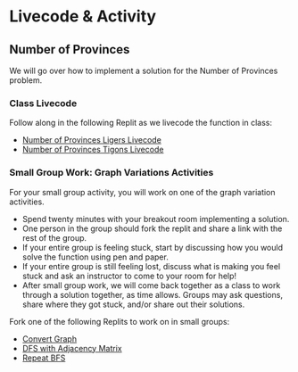 # Livecode & Activity

## Number of Provinces

We will go over how to implement a solution for the Number of Provinces problem.

### Class Livecode

Follow along in the following Replit as we livecode the function in class: 
* [Number of Provinces Ligers Livecode](https://replit.com/@adadev/Number-of-Provinces-Ligers-Livecode)
* [Number of Provinces Tigons Livecode](https://replit.com/@adadev/Number-of-Provinces-Tigons-Livecode)


### Small Group Work: Graph Variations Activities

For your small group activity,  you will work on one of the graph variation activities.

- Spend twenty minutes with your breakout room implementing a solution. 
- One person in the group should fork the replit and share a link with the rest of the group.
- If your entire group is feeling stuck, start by discussing how you would solve the function using pen and paper.
- If your entire group is still feeling lost, discuss what is making you feel stuck and ask an instructor to come to your room for help!
- After small group work, we will come back together as a class to work through a solution together, as time allows. Groups may ask questions, share where they got stuck, and/or share out their solutions.

Fork one of the following Replits to work on in small groups: 
* [Convert Graph](https://replit.com/@adadev/Convert-Graph-Activity)
* [DFS with Adjacency Matrix](https://replit.com/@adadev/dfs-with-adjacency-matrix)
* [Repeat BFS](https://replit.com/@adadev/Repeat-BFS-Activity)
